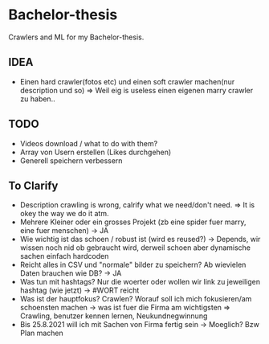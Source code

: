 # Bachelor-thesis
Crawlers and ML for my Bachelor-thesis.

## IDEA
- Einen hard crawler(fotos etc) und einen soft crawler machen(nur description und so) => Weil eig is useless einen eigenen marry crawler zu haben..

## TODO
- Videos download / what to do with them?
- Array von Usern erstellen (Likes durchgehen)
- Generell speichern verbessern

## To Clarify
- Description crawling is wrong, calrify what we need/don't need. => It is okey the way we do it atm.
- Mehrere Kleiner oder ein grosses Projekt (zb eine spider fuer marry, eine fuer menschen) -> JA
- Wie wichtig ist das schoen / robust ist (wird es reused?) -> Depends, wir wissen noch nid ob gebraucht wird, derweil schoen aber dynamische sachen einfach hardcoden
- Reicht alles in CSV und "normale" bilder zu speichern? Ab wievielen Daten brauchen wie DB? -> JA
- Was tun mit hashtags? Nur die woerter oder wollen wir link zu jeweiligen hashtag (wie jetzt) -> #WORT reicht
- Was ist der hauptfokus? Crawlen? Worauf soll ich mich fokusieren/am schoensten machen -> was ist fuer die Firma am wichtigsten => Crawling, benutzer kennen lernen, Neukundnegwinnung
- Bis 25.8.2021 will ich mit Sachen von Firma fertig sein -> Moeglich? Bzw Plan machen


